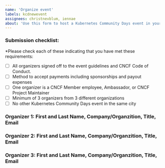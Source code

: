 ```yaml
---
name: 'Organize event'
labels: kcdnewevent
assignees: christnevblum, iennae
about: 'Use this form to host a Kubernetes Community Days event in your area'
---
```

### Submission checklist:

*Please check each of these indicating that you have met these requirements:

* [ ] All organizers signed off to the event guidelines and CNCF Code of Conduct.
* [ ] Method to accept payments including sponsorships and payout expenses
* [ ] One organizer is a CNCF Member employee, Ambassador, or CNCF Project Maintainer
* [ ] Minimum of 3 organizers from 3 different organizations
* [ ] No other Kubernetes Community Days event in the same city

### Organizer 1: First and Last Name, Company/Organzition, Title, Email 
### Organizer 2: First and Last Name, Company/Organzition, Title, Email
### Organizer 3: First and Last Name, Company/Organzition, Title, Email

